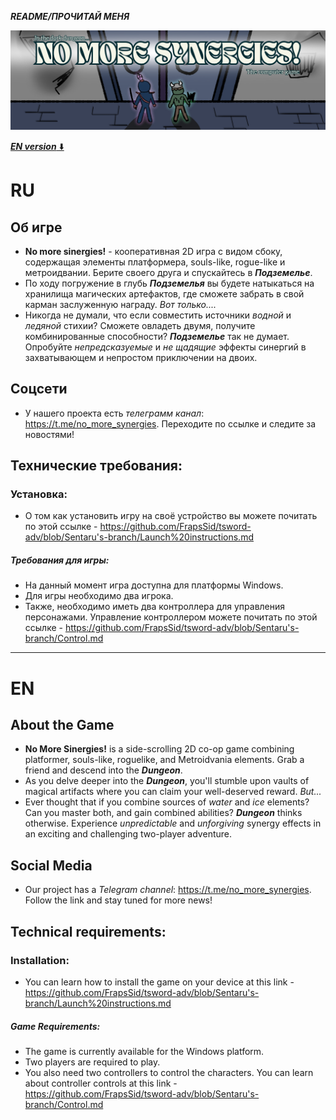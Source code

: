 ***README/ПРОЧИТАЙ МЕНЯ***

![Логотип проекта](https://github.com/FrapsSid/tsword-adv/blob/main/assets/images/No%20more%20sinergies!%20_%20The%20hat.png)

[***EN version*** ⬇️](#en)

# RU

## Об игре

- **No more sinergies!** - кооперативная  2D игра с видом сбоку, содержащая элементы платформера, souls-like, rogue-like и метроидвании. Берите своего друга и спускайтесь в ***Подземелье***.
- По ходу погружение в глубь ***Подземелья*** вы будете натыкаться на хранилища магических артефактов, где сможете забрать в свой карман заслуженную награду. *Вот только....* 
- Никогда не думали, что если совместить источники *водной* и *ледяной* стихии? Сможете овладеть двумя, получите комбинированные способности? ***Подземелье*** так не думает. Опробуйте *непредсказуемые* и *не щадящие* эффекты синергий в захватывающем и непростом приключении на двоих.


## Соцсети
- У нашего проекта есть *телеграмм канал*: https://t.me/no_more_synergies. Переходите по ссылке и следите за новостями!

## Технические требования:

### Установка:
- О том как установить игру на своё устройство вы можете почитать по этой ссылке - https://github.com/FrapsSid/tsword-adv/blob/Sentaru's-branch/Launch%20instructions.md

##### Требования для игры:
- На данный момент игра доступна для платформы Windows.
- Для игры необходимо два игрока.
- Также, необходимо иметь два контроллера для управления персонажами. Управление контроллером можете почитать по этой ссылке - https://github.com/FrapsSid/tsword-adv/blob/Sentaru's-branch/Control.md

-----
# EN

## About the Game

- **No More Sinergies!** is a side-scrolling 2D co-op game combining platformer, souls-like, roguelike, and Metroidvania elements. Grab a friend and descend into the ***Dungeon***.
- As you delve deeper into the ***Dungeon***, you'll stumble upon vaults of magical artifacts where you can claim your well-deserved reward. *But...*
- Ever thought that if you combine sources of *water* and *ice* elements? Can you master both, and gain combined abilities? ***Dungeon*** thinks otherwise. Experience *unpredictable* and *unforgiving* synergy effects in an exciting and challenging two-player adventure.

## Social Media
- Our project has a *Telegram channel*: https://t.me/no_more_synergies. Follow the link and stay tuned for more news!

## Technical requirements:

### Installation:
- You can learn how to install the game on your device at this link - https://github.com/FrapsSid/tsword-adv/blob/Sentaru's-branch/Launch%20instructions.md

##### Game Requirements:
- The game is currently available for the Windows platform.
- Two players are required to play.
- You also need two controllers to control the characters. You can learn about controller controls at this link - https://github.com/FrapsSid/tsword-adv/blob/Sentaru's-branch/Control.md

